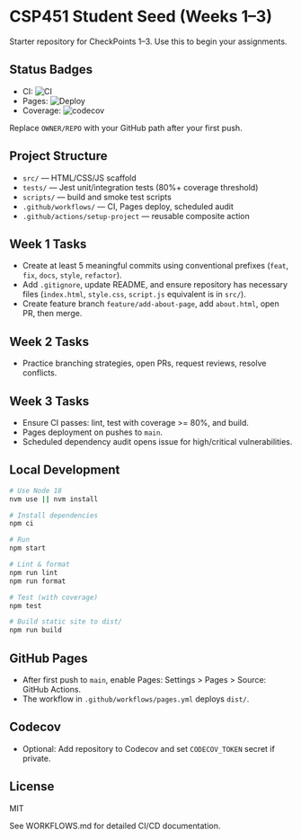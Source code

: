 # CSP451 Student Seed (Weeks 1–3)

Starter repository for CheckPoints 1–3. Use this to begin your assignments.

## Status Badges

- CI: ![CI](https://github.com/OWNER/REPO/actions/workflows/ci.yml/badge.svg)
- Pages: ![Deploy](https://github.com/OWNER/REPO/actions/workflows/pages.yml/badge.svg)
- Coverage: ![codecov](https://codecov.io/gh/OWNER/REPO/branch/main/graph/badge.svg)

Replace `OWNER/REPO` with your GitHub path after your first push.

## Project Structure

- `src/` — HTML/CSS/JS scaffold
- `tests/` — Jest unit/integration tests (80%+ coverage threshold)
- `scripts/` — build and smoke test scripts
- `.github/workflows/` — CI, Pages deploy, scheduled audit
- `.github/actions/setup-project` — reusable composite action

## Week 1 Tasks

- Create at least 5 meaningful commits using conventional prefixes (`feat`, `fix`, `docs`, `style`, `refactor`).
- Add `.gitignore`, update README, and ensure repository has necessary files (`index.html`, `style.css`, `script.js` equivalent is in `src/`).
- Create feature branch `feature/add-about-page`, add `about.html`, open PR, then merge.

## Week 2 Tasks

- Practice branching strategies, open PRs, request reviews, resolve conflicts.

## Week 3 Tasks

- Ensure CI passes: lint, test with coverage >= 80%, and build.
- Pages deployment on pushes to `main`.
- Scheduled dependency audit opens issue for high/critical vulnerabilities.

## Local Development

```bash
# Use Node 18
nvm use || nvm install

# Install dependencies
npm ci

# Run
npm start

# Lint & format
npm run lint
npm run format

# Test (with coverage)
npm test

# Build static site to dist/
npm run build
```

## GitHub Pages

- After first push to `main`, enable Pages: Settings > Pages > Source: GitHub Actions.
- The workflow in `.github/workflows/pages.yml` deploys `dist/`.

## Codecov

- Optional: Add repository to Codecov and set `CODECOV_TOKEN` secret if private.

## License

MIT

See WORKFLOWS.md for detailed CI/CD documentation.

